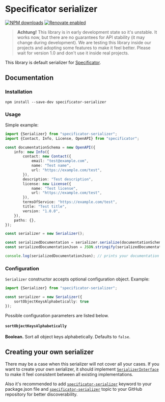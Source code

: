 # Specificator serializer

[![NPM downloads](https://img.shields.io/npm/dm/specificator-serializer.svg)](https://www.npmjs.com/package/specificator-serializer)
[![Renovate enabled](https://img.shields.io/badge/renovate-enabled-brightgreen.svg?maxAge=604800)](https://renovatebot.com/)

> **Achtung!** This library is in early development state so it's unstable. It works now, but there are no guarantees for API stability (it may change during development). We are testing this library inside our projects and adopting some features to make it feel better. Please wait for version 1.0 and don't use it inside real projects.

This library is default serializer for [Specificator](https://github.com/neluzhin/specificator).

## Documentation

### Installation

```console
npm install --save-dev specificator-serializer
```

### Usage

Simple example:

```typescript
import {Serializer} from "specificator-serializer";
import {Contact, Info, License, OpenAPI} from "specificator";

const documentationSchema = new OpenAPI({
    info: new Info({
        contact: new Contact({
            email: "test@example.com",
            name: "Test name",
            url: "https://example.com/test",
        }),
        description: "Test description",
        license: new License({
            name: "Test license",
            url: "https://example.com/test",
        }),
        termsOfService: "https://example.com/test",
        title: "Test title",
        version: "1.0.0",
    }),
    paths: {},
});

const serializer = new Serializer();

const serializedDocumentation = serializer.serialize(documentationSchema);
const serializedDocumentationJson = JSON.stringify(serializedDocumentation);

console.log(serializedDocumentationJson); // prints your documentation in JSON
```

### Configuration

`Serializer` constructor accepts optional configuration object. Example:

```typescript
import {Serializer} from "specificator-serializer";

const serializer = new Serializer({
    sortObjectKeysAlphabetically: true
});
```

Possible configuration parameters are listed below.

#### `sortObjectKeysAlphabetically`

**Boolean.** Sort all object keys alphabetically. Defaults to `false`.

## Creating your own serializer

There may be a case when this serializer will not cover all your cases. If you want to create your own serializer, it should implement [`SerializerInterface`](https://github.com/neluzhin/specificator/blob/master/src/Serializer/SerializerInterface.ts) to make it feel consistent between all existing implementations.

Also it's recommended to add [`specificator-serializer`](https://www.npmjs.com/search?q=keywords:specificator-serializer) keyword to your package.json file and [`specificator-serializer`](https://github.com/topics/specificator-serializer) topic to your GitHub repository for better discoverability.
